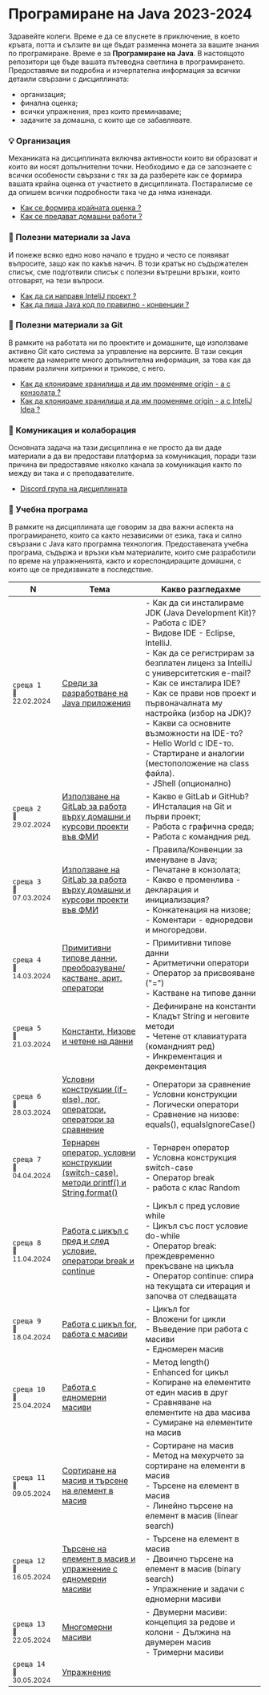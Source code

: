 # Програмиране на Java 2023-2024

Здравейте колеги. Време е да се впуснете в приключение, в което кръвта, потта и сълзите ви ще бъдат разменна монета за вашите знания по програмиране. Време е за **Програмиране на Java**. В настоящото репозитори ще бъде вашата пътеводна светлина в програмирането. Предоставяме ви подробна и изчерпателна информация за всички детаили свързани с дисциплината:
- организация;
- финална оценка;
- всички упражнения, през които преминаваме;
- задачите за домашна, с които ще се забавлявате.

### 💡 Организация
Механиката на дисциплината включва активности които ви образоват и които ви носят допълнителни точни. Необходимо е да се запознаете с всички особености свързани с тях за да разберете как се формира вашата крайна оценка от участието в дисциплината. Постаралисме се да опишем всички подробности така че да няма изненади.
- [Как се формира крайната оценка ?](organization/points/README.md)
- [Как се предават домашни работи ? ](organization/submit/README.md)

### 📌 Полезни материали за Java
И понеже всяко едно ново начало е трудно и често се появяват въпросите, защо как по какъв начич. В този кратък но съдържателен списък, сме подготвили списък с полезни вътрешни връзки, които отговарят, на тези въпроси.
- [Как да си направя InteliJ проект ?](extra/first_java_program/README.md)
- [Как да пиша Java код по правилно - конвенции ? ](extra/code_conventions/README.md)

### 📌 Полезни материали за Git
В рамките на работата ни по проектите и домашните, ще използваме активно Git като система за управление на версиите. В тази секция можете да намерите много допълнителна информация, за това как да правим различни хитринки и трикове, с него.
- [Как да клонираме хранилища и да им променяме origin - a с конзолата ? ](extra/how_to_clone_and_change_origin_with_console/README.md)
- [Как да клонираме хранилища и да им променяме origin - a с InteliJ Idea ? ](extra/how_to_clone_and_change_origin_with_intelij/README.md)

### 📌 Комуникация и колаборация
Основната задача на тази дисциплина е не просто да ви даде материали а да ви предостави платформа за комуникация, поради тази причина ви предоставяме няколко канала за комуникация както по между ви така и с преподавателите.
- [Discord група на дисциплината](https://discord.gg/bVJYJQSxcW)

### 🚀 Учебна програма
В рамките на дисциплината ще говорим за два важни аспекта на програмирането, които са както независими от езика, така и силно свързани с Java като програмна технология. Предоставената учебна програма, съдържа и връзки към материалите, които сме разработили по време на упражненията, както и кореспондиращите домашни, с които ще се предизвикате в последствие. 

<table>
    <thead>
        <tr>
            <th width="120">N</th>
            <th width="280px">Тема</th>
            <th width="610px">Какво разгледахме</th>
        </tr>
    </thead>
    <tbody>
        <tr>
            <td>
                <code>среща 1</code><br>
                <sub>📅22.02.2024</sub>
            </td>
            <td>
                <a href="./meets/week-01/README.md">
                    Среди за разработване на Java приложения
                </a>
            </td>
            <td>
            - Как да си инсталираме JDK (Java Development Kit)? <br>
            - Работа с IDE? <br>
            - Видове IDE - Eclipse, IntelliJ. <br>
            - Как да се регистрирам за безплатен лиценз за IntelliJ с университетския e-mail? <br>
            - Как се инсталира IDE? <br>
            - Как се прави нов проект и първоначалната му настройка (избор на JDK)? <br>
            - Какви са основните възможности на IDE-то? <br>
            - Hello World с IDE-то. <br>
            - Стартиране и аналогии (местоположение на class файла). <br>
            - JShell (опционално) <br>
            </td>
        </tr>
        <tr>
            <td>
                <code>среща 2</code>
                <br>
                <sub>📅29.02.2024</sub>
            </td>
            <td>
                <a href="./meets/week-02/README.md">
                    Използване на GitLab за работа върху домашни и курсови проекти във ФМИ
                </a>            
            </td>
            <td>
            - Какво е GitLab и GitHub? <br>
            - ИНсталация на Git и първи проект; <br>
            - Работа с графична среда;<br>
            - Работа с командния ред.
            </td>
        </tr>
        <tr>
            <td>
                <code>среща 3</code>
                <br>
                <sub>📅07.03.2024</sub>
            </td>
            <td>
                <a href="./meets/week-03/README.md">
                    Използване на GitLab за работа върху домашни и курсови проекти във ФМИ
                </a>            
            </td>
            <td>
            - Правила/Конвенции за именуване в Java;<br>
            - Печатане в конзолата; <br>
            - Какво е променлива - декларация и инициализация?<br>
            - Конкатенация на низове; <br>
            - Коментари - едноредови и многоредови.
            </td>
        </tr>
        <tr>
            <td>
                <code>среща 4</code>
                <br>
                <sub>📅14.03.2024</sub>
            </td>
            <td>
                <a href="./meets/week-04/README.md">
                    Примитивни типове данни, преобразуване/кастване, арит. оператори
                </a>
            </td>
            <td>
            - Примитивни типове данни <br>
            - Аритметични оператори <br>
            - Оператор за присвояване ("=") <br>
            - Кастване на типове данни <br>
            </td>
        </tr>
        <tr>
            <td>
                <code>среща 5</code>
                <br>
                <sub>📅21.03.2024</sub>
            </td>
            <td>
                <a href="./meets/week-05/README.md">
                    Константи, Низове и четене на данни
                </a>
            </td>
            <td>
            - Дефиниране на константи <br>
            - Кладът String и неговите методи <br>
            - Четене от клавиатурата (командният ред) <br>
            - Инкрементация и декрементация <br>
            </td>
        </tr>
        <tr>
            <td>
                <code>среща 6</code>
                <br>
                <sub>📅28.03.2024</sub>
            </td>
            <td>
                <a href="./meets/week-06/README.md">
                    Условни конструкции (if-else), лог. оператори, оператори за сравнение 
                </a>
            </td>
            <td>
            - Оператори за сравнение <br>
            - Условни конструкции <br>
            - Логически оператори <br>
            - Сравнение на низове: equals(), equalsIgnoreCase() <br>
            </td>
        </tr>        
        <tr>
            <td>
                <code>среща 7</code>
                <br>
                <sub>📅04.04.2024</sub>
            </td>
            <td>
                <a href="./meets/week-07/README.md">
                    Тернарен оператор, условни конструкции (switch-case), методи printf() и String.format()
                </a>
            </td>
            <td>
            - Тернарен оператор <br>
            - Условна конструкция switch-case <br>
            - Оператор break <br>
            - работа с клас Random <br>
            </td>
        </tr>
        <tr>
            <td>
                <code>среща 8</code>
                <br>
                <sub>📅11.04.2024</sub>
            </td>
            <td>
                <a href="./meets/week-08/README.md">
                    Работа с цикъл с пред и след условие, оператори break и continue
                </a>
            </td>
            <td>
            - Цикъл с пред условие while <br>
            - Цикъл със пост условие do-while <br>
            - Оператор break: преждевременно прекъсване на цикъла <br>
            - Оператор continue: спира на текущата си итерация и започва от следващата
            </td>
        </tr>        
        <tr>
            <td>
                <code>среща 9</code>
                <br>
                <sub>📅18.04.2024</sub>
            </td>
            <td>
                <a href="./meets/week-09/README.md">
                    Работа с цикъл for, работа с масиви
                </a>
            </td>
            <td>
            - Цикъл for <br>
            - Вложени for цикли <br>
            - Въведение при работа с масиви <br>
            - Едномерен масив <br>
            </td>
        </tr>        
        <tr>
            <td>
                <code>среща 10</code>
                <br>
                <sub>📅25.04.2024</sub>
            </td>
            <td>
                <a href="./meets/week-10/README.md">
                    Работа с едномерни масиви
                </a>
            </td>
            <td>
            - Метод length()<br>
            - Enhanced for цикъл<br>
            - Копиране на елементите от един масив в друг <br>
            - Сравняване на елементите на два масива <br>
            - Сумиране на елементите на масив <br>
            </td>
        </tr>
        <tr>
            <td>
                <code>среща 11</code>
                <br>
                <sub>📅09.05.2024</sub>
            </td>
            <td>
                <a href="./meets/week-11/README.md">
                    Сортиране на масив и търсене на елемент в масив
                </a>
            </td>
            <td>
            - Сортиране на масив <br>
            - Метод на мехурчето за сортиране на елементи в масив <br>
            - Търсене на елемент в масив <br>
            - Линейно търсене на елемент в масив (linear search)
            </td>
        </tr>
        <tr>
            <td>
                <code>среща 12</code>
                <br>
                <sub>📅16.05.2024</sub>
            </td>
            <td>
                <a href="./meets/week-12/README.md">
                    Търсене на елемент в масив и упражнение с едномерни масиви
                </a>
            </td>
            <td>
            - Търсене на елемент в масив <br>
            - Двоично търсене на елемент в масив (binary search) <br>
            - Упражнение и задачи с едномерни масиви
            </td>
        </tr>        
        <tr>
            <td>
                <code>среща 13</code>
                <br>
                <sub>📅22.05.2024</sub>
            </td>
            <td>
                <a href="./meets/week-13/README.md">
                    Многомерни масиви
                </a>
            </td>
            <td>
            - Двумерни масиви: концепция за редове и колони
            - Дължина на двумерен масив <br>
            - Тримерни масиви <br>
            </td>
        </tr>
        <tr>
            <td>
                <code>среща 14</code>
                <br>
                <sub>📅30.05.2024</sub>
            </td>
            <td>
                <a href="./meets/week-15/README.md">
                    Упражнение
                </a>
            </td>
            <td>
            </td>
        </tr>        
    <tbody>
</table>
